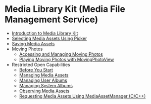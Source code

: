 # Media Library Kit (Media File Management Service)

<!--Kit: Media Library Kit-->
<!--Subsystem: Multimedia-->
<!--Owner: @xuchangda; @yixiaoff-->
<!--Designer: @guxinggang; @liweilu1-->
<!--Tester: @wangbeibei; @xchaosioda-->
<!--Adviser: @w_Machine_cc-->

- [Introduction to Media Library Kit](photoAccessHelper-overview.md)
- [Selecting Media Assets Using Picker](photoAccessHelper-photoviewpicker.md)
- [Saving Media Assets](photoAccessHelper-savebutton.md)
- Moving Photos<!--movingphoto-->
  - [Accessing and Managing Moving Photos](photoAccessHelper-movingphoto.md)
  - [Playing Moving Photos with MovingPhotoView](movingphotoview-guidelines.md)
- Restricted Open Capabilities<!--restricted-open-capabilities-->
  - [Before You Start](photoAccessHelper-preparation.md)
  - [Managing Media Assets](photoAccessHelper-resource-guidelines.md)
  - [Managing User Albums](photoAccessHelper-userAlbum-guidelines.md)
  - [Managing System Albums](photoAccessHelper-systemAlbum-guidelines.md)
  - [Observing Media Assets](photoAccessHelper-notify-guidelines.md)
  - [Requesting Media Assets Using MediaAssetManager (C/C++)](using-ndk-mediaassetmanager-for-request-resource.md)
